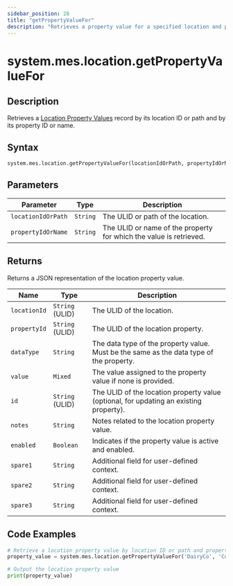 ```yaml
---
sidebar_position: 28
title: "getPropertyValueFor"
description: "Retrieves a property value for a specified location and property."
---
```


# system.mes.location.getPropertyValueFor

## Description

Retrieves a [Location Property Values](../../data-model/location-model/location-property-value) record by its location ID or path and by its property ID or name.

## Syntax
```python
system.mes.location.getPropertyValueFor(locationIdOrPath, propertyIdOrName)
```

## Parameters

| Parameter          | Type     | Description                                                        |
|--------------------|----------|--------------------------------------------------------------------|
| `locationIdOrPath` | `String` | The ULID or path of the location.                                  |
| `propertyIdOrName` | `String` | The ULID or name of the property for which the value is retrieved. |

## Returns

Returns a JSON representation of the location property value.

| Name           | Type            | Description                                                                             |
|----------------|-----------------|-----------------------------------------------------------------------------------------|
| `locationId`   | `String` (ULID) | The ULID of the location.                                                               |
| `propertyId`   | `String` (ULID) | The ULID of the location property.                                                      |
| `dataType`     | `String`        | The data type of the property value. Must be the same as the data type of the property. |
| `value`        | `Mixed`         | The value assigned to the property value if none is provided.                           |
| `id`           | `String` (ULID) | The ULID of the location property value (optional, for updating an existing property).  |
| `notes`        | `String`        | Notes related to the location property value.                                           |
| `enabled`      | `Boolean`       | Indicates if the property value is active and enabled.                                  |
| `spare1`       | `String`        | Additional field for user-defined context.                                              |
| `spare2`       | `String`        | Additional field for user-defined context.                                              |
| `spare3`       | `String`        | Additional field for user-defined context.                                              |

## Code Examples

```python
# Retrieve a location property value by location ID or path and property ID or name
property_value = system.mes.location.getPropertyValueFor('DairyCo', 'Cows')

# Output the location property value
print(property_value)
```